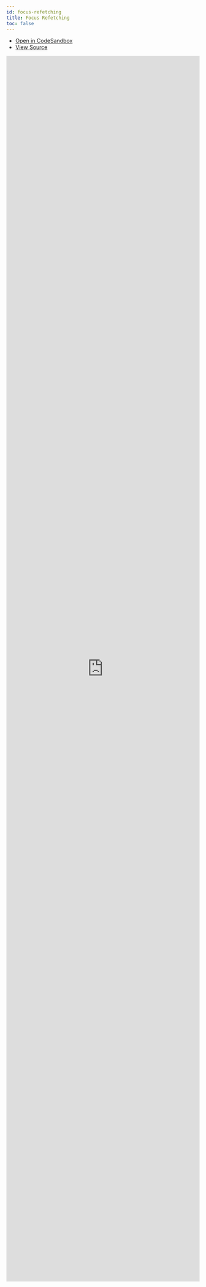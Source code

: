 ```yaml
---
id: focus-refetching
title: Focus Refetching
toc: false
---
```


- [Open in CodeSandbox](https://codesandbox.io/s/github/liaoliao666/vu-query/tree/master/examples/focus-refetching)
- [View Source](https://github.com/liaoliao666/vu-query/tree/master/examples/focus-refetching)

<iframe
  src="https://codesandbox.io/embed/github/liaoliao666/vu-query/tree/master/examples/focus-refetching?autoresize=1&fontsize=14&theme=dark"
  title="liaoliao666/vu-query: focus-refetching"
  sandbox="allow-forms allow-modals allow-popups allow-presentation allow-same-origin allow-scripts"
   style="
    width: 100%;
    height: 80vh;
    border: 0;
    borderRadius: 8;
    overflow: hidden;
    position: static;
    zIndex: 0;
  "
></iframe>
